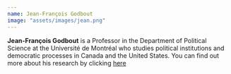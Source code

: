 ```yaml
---
name: Jean-François Godbout
image: "assets/images/jean.png"
---
```


**Jean-François Godbout** is a Professor in the Department of Political Science at the Université de Montréal who studies political institutions and democratic processes in Canada and the United States. You can find out more about his research by clicking [here](https://jf-godbout.github.io)
